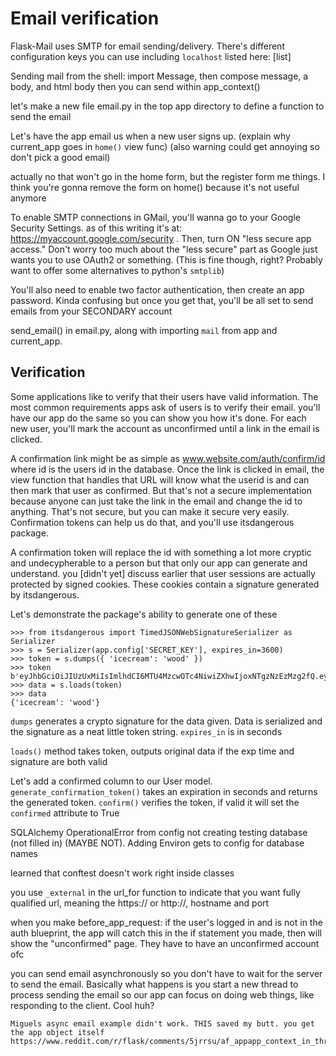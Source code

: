 
Email verification
===========

Flask-Mail uses SMTP for email sending/delivery. There's different configuration keys you can use including `localhost` listed here: [list]

Sending mail from the shell: import Message, then compose message, a body, and html body then you can send within app_context()

let's make a new file email.py in the top app directory to define a function to send the email

Let's have the app email us when a new user signs up. (explain why current_app goes in `home()` view func) (also warning could get annoying so don't pick a good email)

actually no that won't go in the home form, but the register form me things. I think you're gonna remove the form on home() because it's not useful anymore

To enable SMTP connections in GMail, you'll wanna go to your Google Security Settings. as of this writing it's at: https://myaccount.google.com/security . Then, turn ON "less secure app access." Don't worry too much about the "less secure" part as Google just wants you to use OAuth2 or something. (This is fine though, right? Probably want to offer some alternatives to python's `smtplib`)

You'll also need to enable two factor authentication, then create an app password. Kinda confusing but once you get that, you'll be all set to send emails from your SECONDARY account

send_email() in email.py, along with importing `mail` from app and current_app.

Verification
-------------

Some applications like to verify that their users have valid information. The most common requirements apps ask of users is to verify their email. you'll have our app do the same so you can show you how it's done. For each new user, you'll mark the account as unconfirmed until a link in the email is clicked.

A confirmation link might be as simple as www.website.com/auth/confirm/id where id is the users id in the database. Once the link is clicked in email, the view function that handles that URL will know what the userid is and can then mark that user as confirmed. But that's not a secure implementation because anyone can just take the link in the email and change the id to anything. That's not secure, but you can make it secure very easily. Confirmation tokens can help us do that, and you'll use itsdangerous package.

A confirmation token will replace the id with something a lot more cryptic and undecypherable to a person but that only our app can generate and understand. you [didn't yet] discuss earlier that user sessions are actually protected by signed cookies. These cookies contain a signature generated by itsdangerous.

Let's demonstrate the package's ability to generate one of these

```
>>> from itsdangerous import TimedJSONWebSignatureSerializer as Serializer
>>> s = Serializer(app.config['SECRET_KEY'], expires_in=3600)
>>> token = s.dumps({ 'icecream': 'wood' })
>>> token
b'eyJhbGciOiJIUzUxMiIsImlhdCI6MTU4MzcwOTc4NiwiZXhwIjoxNTgzNzEzMzg2fQ.eyJpY2VjcmVhbSI6Indvb2QifQ.ffG5SQcwTXFON0RA0VUk_HgiS2VCmyf0niH2VHdGjbra7p83hVtr0fmTCpmhLbqI1q7Vtq3KGXiqZnci28jE8Q'
>>> data = s.loads(token)
>>> data
{'icecream': 'wood'}
```

`dumps` generates a crypto signature for the data given. Data is serialized and the signature as a neat little token string. `expires_in` is in seconds

`loads()` method takes token, outputs original data if the exp time and signature are both valid

Let's add a confirmed column to our User model. `generate_confirmation_token()` takes an expiration in seconds and returns the generated token. `confirm()` verifies the token, if valid it will set the `confirmed` attribute to True

SQLAlchemy OperationalError from config not creating testing database (not filled in) (MAYBE NOT). Adding Environ gets to config for database names

learned that conftest doesn't work right inside classes

you use `_external` in the url_for function to indicate that you want fully qualified url, meaning the https:// or http://, hostname and port

when you make before_app_request: if the user's logged in and is not in the auth blueprint, the app will catch this in the if statement you made, then will show the "unconfirmed" page. They have to have an unconfirmed account ofc

you can send email asynchronously so you don't have to wait for the server to send the email. Basically what happens is you start a new thread to process sending the email so our app can focus on doing web things, like responding to the client. Cool huh?

    Miguels async email example didn't work. THIS saved my butt. you get the app object itself https://www.reddit.com/r/flask/comments/5jrrsu/af_appapp_context_in_thread_throws_working/